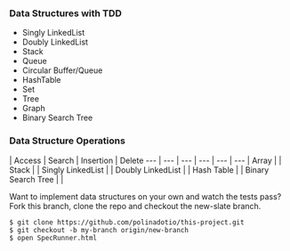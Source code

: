 ### Data Structures with TDD

- Singly LinkedList
- Doubly LinkedList
- Stack
- Queue
- Circular Buffer/Queue
- HashTable
- Set
- Tree
- Graph
- Binary Search Tree

### Data Structure Operations

 | Access | Search | Insertion | Delete
--- | --- | --- | --- | --- | --- | 
Array |  | 
Stack |  | 
Singly LinkedList |  | 
Doubly LinkedList |  |
Hash Table |  |
Binary Search Tree |  |

Want to implement data structures on your own and watch the tests pass? Fork this branch, clone the repo and checkout the new-slate branch.

```
$ git clone https://github.com/polinadotio/this-project.git
$ git checkout -b my-branch origin/new-branch
$ open SpecRunner.html
```
